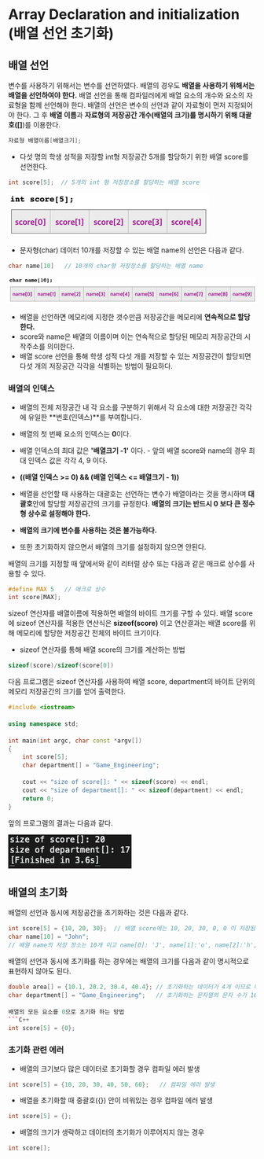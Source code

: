 # Array Declaration and initialization (배열 선언  초기화)

## 배열 선언

변수를 사용하기 위해서는 변수를 선언하였다. 배열의 경우도 **배열을 사용하기 위해서는 배열을 선언하여야 한다.** 
배열 선언을 통해 컴파일러에게 배열 요소의 개수와 요소의 자료형을 함께 선언해야 한다. 
배열의 선언은 변수의 선언과 같이 자료형이 먼저 지정되어야 한다. 그 후 **배열 이름**과 **자료형의 저장공간 개수(배열의 크기)**를
명시하기 위해 대괄호(**[]**)를 이용한다.

```C++
자료형 배열이름[배열크기];
 ```

* 다섯 명의 학생 성적을 저장할 int형 저장공간 5개를 할당하기 위한 배열 score를 선언한다. 

```C++
int score[5];  // 5개의 int 형 저장장소를 할당하는 배열 score
```

![image](./images/score_array.png)    

* 문자형(char) 데이터 10개를 저장할 수 있는 배열 name의 선언은 다음과 같다.

``` C++
char name[10]   // 10개의 char형 저장장소를 할당하는 배열 name
```

![image](./images/name_array.png) 


* 배열을 선언하면 메모리에 지정한 갯수만큼 저장공간을 메모리에 **연속적으로 할당한다.** 
* score와 name은 배열의 이름이며 이는 연속적으로 할당된 메모리 저장공간의 시작주소를 의미한다.
* 배열 score 선언을 통해 학생 성적 다섯 개를 저장할 수 있는 저장공간이 할당되면 다섯 개의 저장공간 각각을 식별하는 방법이 필요하다.

### 배열의 인덱스

* 배열의 전체 저장공간 내 각 요소를 구분하기 위해서 각 요소에 대한 저장공간 각각에 유일한 **번호(인덱스)**를 부여합니다. 
* 배열의 첫 번째 요소의 인덱스는 **0**이다.   
* 배열 인덱스의 최대 값은 **'배열크기 -1'** 이다. - 앞의 배열 score와 name의 경우 최대 인덱스 값은 각각 4, 9 이다.
* **((배열 인덱스 >= 0) && (배열 인덱스 <= 배열크기 - 1))** 

* 배열을 선언할 때 사용하는 대괄호는 선언하는 변수가 배열이라는 것을 명시하며 **대괄호**안에 할당할 저장공간의 크기를 규정한다. 
**배열의 크기는 반드시 0 보다 큰 정수형 상수로 설정해야 한다.**
* **배열의 크기에 변수를 사용하는 것은 불가능하다.** 
* 또한 초기화하지 않으면서 배열의 크기를 설정하지 않으면 안된다. 

배열의 크기를 지정할 때 앞에서와 같이 리터럴 상수 또는 다음과 같은 매크로 상수를 사용할 수 있다. 
```C++
#define MAX 5   // 매크로 상수
int score[MAX];
```

sizeof 연산자를 배열이름에 적용하면 배열의 바이트 크기를 구할 수 있다. 
배열 score에 sizeof 연산자를 적용한 연산식은 **sizeof(score)** 이고 연산결과는 배열 score를 위해 메모리에 할당한 저장공간 전체의 바이트 크기이다. 

* sizeof 연산자를 통해 배열 score의 크기를 계산하는 방법
 ```C++
 sizeof(score)/sizeof(score[0])
```

다음 프로그램은 sizeof 연산자를 사용하여 배열 score, department의 바이트 단위의 메모리 저장공간의 크기를 얻어 출력한다. 

```C++
#include <iostream>

using namespace std;

int main(int argc, char const *argv[])
{
	int score[5];
	char department[] = "Game_Engineering";

	cout << "size of score[]: " << sizeof(score) << endl;
	cout << "size of department[]: " << sizeof(department) << endl;
	return 0;
}
```
앞의 프로그램의 결과는 다음과 같다. 

![image](./images/sizeofArray_result.png)

##  배열의 초기화

배열의 선언과 동시에 저장공간을 초기화하는 것은 다음과 같다.
```C++
int score[5] = {10, 20, 30};  // 배열 score에는 10, 20, 30, 0, 0 이 저장됨 
char name[10] = "John";       
// 배열 name의 저장 장소는 10개 이고 name[0]: 'J', name[1]:'o', name[2]:'h', name[3]:'n', name[4]:'\0'
```

배열의 선언과 동시에 초기화를 하는 경우에는 배열의 크기를 다음과 같이 명시적으로 표현하지 않아도 된다.
```C++
double area[] = {10.1, 20.2, 30.4, 40.4}; // 초기화하는 데이터가 4개 이므로 배열 area의 크기는 4 임
char department[] = "Game_Engineering";   // 초기화하는 문자열의 문자 수가 16개이고 문자열을 저장하므로 배열 department의 크기는 17 임

배열의 모든 요소를 0으로 초기화 하는 방법
```C++
int score[5] = {0};
```

### 초기화 관련 에러 

* 배열의 크기보다 많은 데이터로 초기화할 경우 컴파일 에러 발생 
```C++
int score[5] = {10, 20, 30, 40, 50, 60};   // 컴파일 에러 발생
```

* 배열을 초기화할 때 중괄호({}) 안이 비워있는 경우 컴파일 에러 발생
```C++
int score[5] = {};
```

* 배열의 크기가 생락하고 데이터의 초기화가 이루어지지 않는 경우
```C++
int score[];
```


